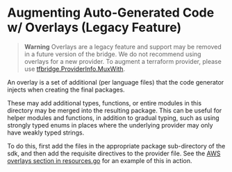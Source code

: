 # Augmenting Auto-Generated Code w/ Overlays (Legacy Feature)

> **Warning** Overlays are a legacy feature and support may be removed in a future version of the bridge.
>             We do not recommend using overlays for a new provider. To augment a terraform provider,
>             please use [tfbridge.ProviderInfo.MuxWith](./muxwith.md).

An overlay is a set of additional (per language files) that the code generator injects when creating the final packages.

These may add additional types, functions, or entire modules in this directory may be merged into the resulting
package.  This can be useful for helper modules and functions, in addition to gradual typing, such as using strongly
typed enums in places where the underlying provider may only have weakly typed strings.

To do this, first add the files in the appropriate package sub-directory of the sdk, and then add the requisite directives to the
provider file.  See the [AWS overlays section in resources.go](https://github.com/pulumi/pulumi-aws/blob/master/provider/resources.go#L4486) for
an example of this in action.
